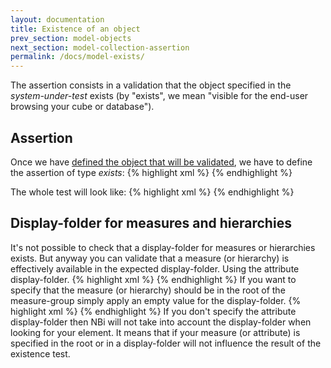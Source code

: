 ```yaml
---
layout: documentation
title: Existence of an object
prev_section: model-objects
next_section: model-collection-assertion
permalink: /docs/model-exists/
---
```

The assertion consists in a validation that the object specified in the *system-under-test* exists (by "exists", we mean "visible for the end-user browsing your cube or database").

## Assertion
Once we have [defined the object that will be validated](model-objects), we have to define the assertion of type *exists*:
{% highlight xml %}
<test>
    <assert>
        <exists/>
    </assert>
</test>
{% endhighlight %}

The whole test will look like:
{% highlight xml %}
<test>
    <system-under-test>
        <structure>
    	    <measure caption="MyMeasure" measure-group="MyMeasureGroup" perspective="MyPerspective"
        	connectionString="Provider=MSOLAP.4;Data Source=MyServer;Integrated Security=SSPI;Initial Catalog=MyCube;"/>
	</structure>
    </system-under-test>
    <assert>
        <exists />
    </assert>
</test>
{% endhighlight %}

## Display-folder for measures and hierarchies
It's not possible to check that a display-folder for measures or hierarchies exists. But anyway you can validate that a measure (or hierarchy) is effectively available in the expected display-folder. Using the attribute display-folder.
{% highlight xml %}
<test>
    <system-under-test>
        <structure>
    	    <measure caption="MyMeasure"
		display-folder="MyDisplayFolder\SubFolder"
		measure-group="MyMeasureGroup" perspective="MyPerspective"
        	connectionString="Provider=MSOLAP.4;Data Source=MyServer;Integrated Security=SSPI;Initial Catalog=MyCube;"/>
	</structure>
    </system-under-test>
    <assert>
        <exists />
    </assert>
</test>
{% endhighlight %}
If you want to specify that the measure (or hierarchy) should be in the root of the measure-group simply apply an empty value for the display-folder.
{% highlight xml %}
<test>
    <system-under-test>
        <structure>
    	    <measure caption="MyMeasure"
		display-folder=""
		measure-group="MyMeasureGroup" perspective="MyPerspective"
        	connectionString="Provider=MSOLAP.4;Data Source=MyServer;Integrated Security=SSPI;Initial Catalog=MyCube;"/>
	</structure>
    </system-under-test>
    <assert>
        <exists />
    </assert>
</test>
{% endhighlight %}
If you don't specify the attribute display-folder then NBi will not take into account the display-folder when looking for your element. It means that if your measure (or attribute) is specified in the root or in a display-folder will not influence the result of the existence test.
